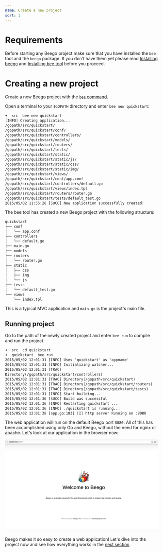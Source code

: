 ```yaml
---
name: Create a new project
sort: 1
---
```


# Requirements

Before starting any Beego project make sure that you have installed the `bee` tool and the `beego` package. If you don't have them yet please read [Installing beego](../install) and [Installing bee tool](../install/bee.md) before you proceed.  

# Creating a new project

Create a new Beego project with the [`bee` command](../install/bee.md). 

Open a terminal to your `$GOPATH` directory and enter `bee new quickstart`:

	➜  src  bee new quickstart
	[INFO] Creating application...
	/gopath/src/quickstart/
	/gopath/src/quickstart/conf/
	/gopath/src/quickstart/controllers/
	/gopath/src/quickstart/models/
	/gopath/src/quickstart/routers/
	/gopath/src/quickstart/tests/
	/gopath/src/quickstart/static/
	/gopath/src/quickstart/static/js/
	/gopath/src/quickstart/static/css/
	/gopath/src/quickstart/static/img/
	/gopath/src/quickstart/views/
	/gopath/src/quickstart/conf/app.conf
	/gopath/src/quickstart/controllers/default.go
	/gopath/src/quickstart/views/index.tpl
	/gopath/src/quickstart/routers/router.go
	/gopath/src/quickstart/tests/default_test.go
	2015/05/02 11:55:28 [SUCC] New application successfully created!

The bee tool has created a new Beego project with the following structure:

	quickstart
	├── conf
	│   └── app.conf
	├── controllers
	│   └── default.go
	├── main.go
	├── models
	├── routers
	│   └── router.go
	├── static
	│   ├── css
	│   ├── img
	│   └── js
	├── tests
	│   └── default_test.go
	└── views
	    └── index.tpl

This is a typical MVC application and `main.go` is the project's main file.

## Running project

Go to the path of the newly created project and enter `bee run` to compile and run the project. 

	➜  src  cd quickstart
	➜  quickstart  bee run
	2015/05/02 12:01:31 [INFO] Uses 'quickstart' as 'appname'
	2015/05/02 12:01:31 [INFO] Initializing watcher...
	2015/05/02 12:01:31 [TRAC] Directory(/gopath/src/quickstart/controllers)
	2015/05/02 12:01:31 [TRAC] Directory(/gopath/src/quickstart)
	2015/05/02 12:01:31 [TRAC] Directory(/gopath/src/quickstart/routers)
	2015/05/02 12:01:31 [TRAC] Directory(/gopath/src/quickstart/tests)
	2015/05/02 12:01:31 [INFO] Start building...
	2015/05/02 12:01:36 [SUCC] Build was successful
	2015/05/02 12:01:36 [INFO] Restarting quickstart ...
	2015/05/02 12:01:36 [INFO] ./quickstart is running...
	2015/05/02 12:01:38 [app.go:103] [I] http server Running on :8080

The web application will run on the default Beego port `8080`. All of this has been accomplished using only Go and Beego, without the need for nginx or apache.  Let's look at our application in the browser now:

![](../images/beerun.png)

Beego makes it so easy to create a web application! Let's dive into the project now and see how everything works in the [next section](router.md).
